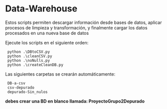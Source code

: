 # Data-Warehouse

Estos scripts permiten descargar información desde bases de datos, aplicar procesos de limpieza y transformación, y finalmente cargar los datos procesados en una nueva base de datos

Ejecute los scripts en el siguiente orden:

```
 python .\DBtoCSV.py
 python .\cleanCSV.py
 python .\noNulls.py
 python .\createCleanDB.py
```

Las siguientes carpetas se crearán automáticamente:

```
 DB-a-csv
 csv-depurado
 depurado-Sin_nulos
```

**debes crear una BD en blanco llamada: ProyectoGrupo2Depurado**
